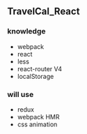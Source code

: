 ## TravelCal_React
### knowledge
* webpack
* react
* less
* react-router V4
* localStorage

### will use
* redux
* webpack HMR
* css animation